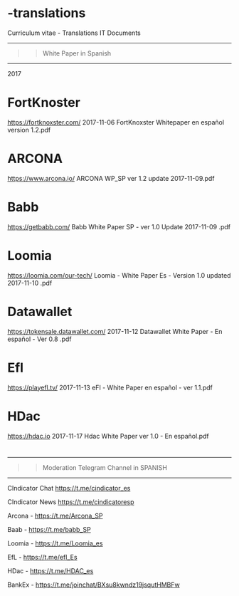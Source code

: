 # -translations
Curriculum vitae -  Translations IT Documents

   ---------------------------------------
>> White Paper in Spanish
   ---------------------------------------

2017

# FortKnoster
  https://fortknoxster.com/ 
  2017-11-06 FortKnoxster Whitepaper en español version 1.2.pdf

# ARCONA 
  https://www.arcona.io/ 
  ARCONA WP_SP ver 1.2 update 2017-11-09.pdf

# Babb 
  https://getbabb.com/
  Babb White Paper  SP - ver 1.0 Update 2017-11-09 .pdf

# Loomia  
  https://loomia.com/our-tech/
  Loomia - White Paper Es - Version 1.0 updated 2017-11-10 .pdf

# Datawallet
  https://tokensale.datawallet.com/
  2017-11-12 Datawallet White Paper - En español - Ver 0.8 .pdf

# Efl
  https://playefl.tv/
  2017-11-13 eFl - White Paper en español - ver 1.1.pdf

# HDac
  https://hdac.io
  2017-11-17 Hdac White Paper  ver 1.0 - En español.pdf

#

   ---------------------------------------
>> Moderation Telegram Channel in SPANISH
   ---------------------------------------

CIndicator Chat https://t.me/cindicator_es

CIndicator News https://t.me/cindicatoresp

Arcona - https://t.me/Arcona_SP

Baab - https://t.me/babb_SP

Loomia - https://t.me/Loomia_es

EfL - https://t.me/efl_Es

HDac - https://t.me/HDAC_es

BankEx - https://t.me/joinchat/BXsu8kwndz19jsqutHMBFw
